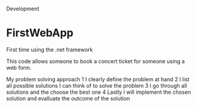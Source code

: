 Development
# FirstWebApp
First time using the .net framework 

This code allows someone to book a concert ticket for someone using a web form.

My problem solving approach
1 I clearly define the problem at hand 
2 I list all possible solutions I can think of to solve the problem
3 I go through all solutions and the choose the best one
4 Lastly I will implement the chosen solution and evalluate the outcome of the solution
